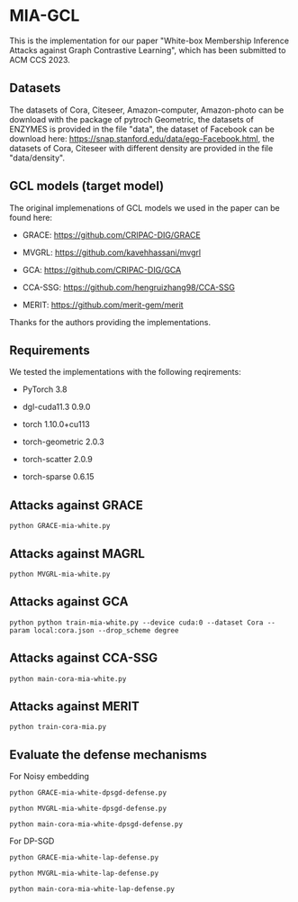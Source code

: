 # MIA-GCL
This is the implementation for our paper "White-box Membership Inference Attacks against Graph Contrastive Learning", which has been submitted to ACM CCS 2023.

## Datasets

The datasets of Cora, Citeseer, Amazon-computer, Amazon-photo can be download with the package of pytroch Geometric, the datasets of ENZYMES is provided in the file "data", the dataset of Facebook can be download here: https://snap.stanford.edu/data/ego-Facebook.html, the datasets of Cora, Citeseer with different density are provided in the file "data/density".

## GCL models (target model)

The original implemenations of GCL models we used in the paper can be found here:

- GRACE: https://github.com/CRIPAC-DIG/GRACE

- MVGRL: https://github.com/kavehhassani/mvgrl

- GCA: https://github.com/CRIPAC-DIG/GCA

- CCA-SSG: https://github.com/hengruizhang98/CCA-SSG

- MERIT: https://github.com/merit-gem/merit

Thanks for the authors providing the implementations. 

## Requirements

We tested the implementations with the following reqirements:

 - PyTorch 3.8
 
 - dgl-cuda11.3 0.9.0 
 
 - torch 1.10.0+cu113
 
 - torch-geometric 2.0.3 
 
 - torch-scatter 2.0.9 
 
 - torch-sparse 0.6.15   

## Attacks against GRACE

    python GRACE-mia-white.py
    
## Attacks against MAGRL

    python MVGRL-mia-white.py
    
## Attacks against GCA

    python python train-mia-white.py --device cuda:0 --dataset Cora --param local:cora.json --drop_scheme degree
    
## Attacks against CCA-SSG

    python main-cora-mia-white.py
    
## Attacks against MERIT

    python train-cora-mia.py
    
## Evaluate the defense mechanisms

For Noisy embedding

    python GRACE-mia-white-dpsgd-defense.py
    
    python MVGRL-mia-white-dpsgd-defense.py
    
    python main-cora-mia-white-dpsgd-defense.py

For DP-SGD

    python GRACE-mia-white-lap-defense.py
    
    python MVGRL-mia-white-lap-defense.py
    
    python main-cora-mia-white-lap-defense.py



